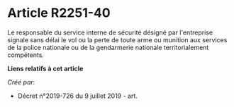 # Article R2251-40

Le responsable du service interne de sécurité désigné par l'entreprise signale sans délai le vol ou la perte de toute arme ou
munition aux services de la police nationale ou de la gendarmerie nationale territorialement compétents.

**Liens relatifs à cet article**

_Créé par_:

  - Décret n°2019-726 du 9 juillet 2019 - art.
